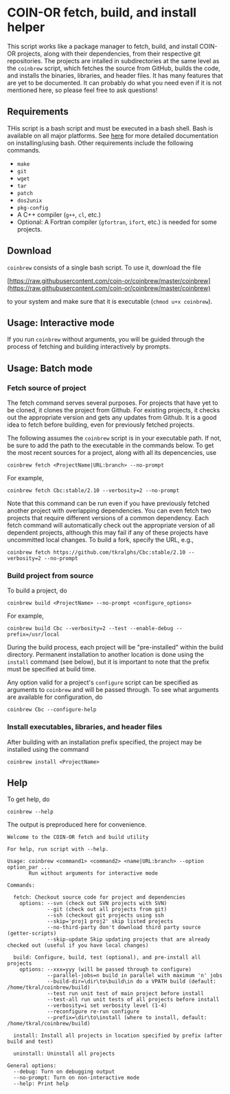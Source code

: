 # COIN-OR fetch, build, and install helper

This script works like a package manager to fetch, build, and install COIN-OR
projects, along with their dependencies, from their respective git
repositories. The projects are intalled in subdirectories at the same level as
the `coinbrew` script, which fetches the source from GitHub, builds the code,
and installs the binaries, libraries, and header files. It has many features
that are yet to be documented. It can probably do what you need even if it is
not mentioned here, so please feel free to ask questions!

## Requirements

THis script is a bash script and must be executed in a bash shell. Bash is
available on all major platforms. See [here](
https://coin-or.github.io/user_introduction.html#building-from-source) for
more detailed documentation on installing/using bash.  Other requirements
include the following commands.
  * `make`
  * `git`
  * `wget`
  * `tar`
  * `patch`
  * `dos2unix`
  * `pkg-config`
  * A C++ compiler (`g++`, `cl`, etc.)
  * Optional: A Fortran compiler (`gfortran`, `ifort`, etc.) is needed for some projects.
  
## Download

`coinbrew` consists of a single bash script. To use it, download the file

   [https://raw.githubusercontent.com/coin-or/coinbrew/master/coinbrew](https://raw.githubusercontent.com/coin-or/coinbrew/master/coinbrew)

to your system and make sure that it is executable (`chmod u+x coinbrew`).

## Usage: Interactive mode

If you run `coinbrew` without arguments, you will be guided through the
process of fetching and building interactively by prompts.

## Usage: Batch mode

### Fetch source of project

The fetch command serves several purposes. For projects that have yet to be
cloned, it clones the project from Github. For existing projects, it checks
out the appropriate version and gets any updates from Github. It is a good
idea to fetch before building, even for previously fetched projects.

The following assumes the `coinbrew` script is in your executable path. If
not, be sure to add the path to the executable in the commands below. To get
the most recent sources for a project, along with all its depencencies, use 
```
coinbrew fetch <ProjectName|URL:branch> --no-prompt
```
For example,
```
coinbrew fetch Cbc:stable/2.10 --verbosity=2 --no-prompt
```
Note that this command can be run even if you have previously fetched another
project with overlapping dependencies. You can even fetch two projects that
require different versions of a common dependency. Each fetch command will
automatically check out the appropriate version of all dependent projects,
although this may fail if any of these projects have uncommitted local
changes. To build a fork, specify the URL, e.g.,
```
coinbrew fetch https://github.com/tkralphs/Cbc:stable/2.10 --verbosity=2 --no-prompt
```

### Build project from source

To build a project, do
```
coinbrew build <ProjectName> --no-prompt <configure_options>
```
For example,
```
coinbrew build Cbc --verbosity=2 --test --enable-debug --prefix=/usr/local
```
During the build process, each project will be "pre-installed" within the
build directory. Permanent installation to another location is done using the
`install` command (see below), but it is important to note that the prefix
must be specified at build time.

Any option valid for a project's `configure` script can be specified as
arguments to `coinbrew` and will be passed through. To see what arguments are
available for configuration, do
```
coinbrew Cbc --configure-help
```

### Install executables, libraries, and header files

After building with an installation prefix specified, the project may be
installed using the command
```
coinbrew install <ProjectName>
```
## Help

To get help, do
```
coinbrew --help
```
The output is preproduced here for convenience.
```
Welcome to the COIN-OR fetch and build utility

For help, run script with --help.

Usage: coinbrew <command1> <command2> <name|URL:branch> --option option_par ...
       Run without arguments for interactive mode

Commands:

  fetch: Checkout source code for project and dependencies
    options: --svn (check out SVN projects with SVN)
             --git (check out all projects from git)
             --ssh (checkout git projects using ssh
             --skip='proj1 proj2' skip listed projects
             --no-third-party don't download third party source (getter-scripts)
             --skip-update Skip updating projects that are already checked out (useful if you have local changes)

  build: Configure, build, test (optional), and pre-install all projects
    options: --xxx=yyy (will be passed through to configure)
             --parallel-jobs=n build in parallel with maximum 'n' jobs
             --build-dir=\dir\to\build\in do a VPATH build (default: /home/tkral/coinbrew/build)
             --test run unit test of main project before install
             --test-all run unit tests of all projects before install
             --verbosity=i set verbosity level (1-4)
             --reconfigure re-run configure
             --prefix=\dir\to\install (where to install, default: /home/tkral/coinbrew/build)

  install: Install all projects in location specified by prefix (after build and test)

  uninstall: Uninstall all projects

General options:
  --debug: Turn on debugging output
  --no-prompt: Turn on non-interactive mode
  --help: Print help
```
